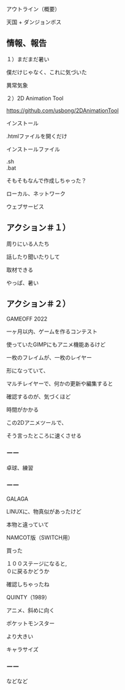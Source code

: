 アウトライン（概要）

天国 + ダンジョンボス

## 情報、報告

１）まだまだ暑い

僕だけじゃなく、これに気づいた

異常気象

２）2D Animation Tool

https://github.com/usbong/2DAnimationTool

インストール

.htmlファイルを開くだけ

インストールファイル

.sh<br/>
.bat

そもそもなんで作成しちゃった？

ローカル、ネットワーク

ウェブサービス

## アクション＃１）

周りにいる人たち

話したり聞いたりして

取材できる

やっぱ、暑い

## アクション＃２）

GAMEOFF 2022

一ヶ月以内、ゲームを作るコンテスト

使っていたGIMPにもアニメ機能あるけど

一枚のフレイムが、一枚のレイヤー

形になっていて、

マルチレイヤーで、何かの更新や編集すると

確認するのが、気づくほど

時間がかかる

この2Dアニメツールで、

そう言ったところに速くさせる

### ーー

卓球、練習

### ーー


GALAGA

LINUXに、物真似があったけど

本物と違っていて

NAMCOT版（SWITCH用）

買った

１００ステージになると,<br/>
０に戻るかどうか

確認しちゃったね

QUINTY（1989）

アニメ、斜めに向く

ポケットモンスター

より大きい

キャラサイズ

### ーー

などなど




